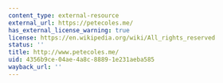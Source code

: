 ```yaml
---
content_type: external-resource
external_url: https://petecoles.me/
has_external_license_warning: true
license: https://en.wikipedia.org/wiki/All_rights_reserved
status: ''
title: http://www.petecoles.me/
uid: 4356b9ce-04ae-4a8c-8889-1e231aeba585
wayback_url: ''
---
```

